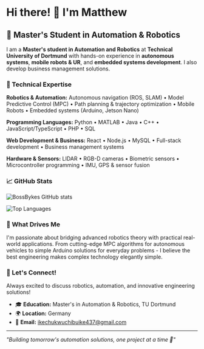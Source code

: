 # Hi there! 👋 I'm Matthew

## 🤖 Master's Student in Automation & Robotics

I am a **Master's student in Automation and Robotics** at **Technical University of Dortmund** with hands-on experience in **autonomous systems**, **mobile robots & UR**, and **embedded systems development**. I also develop business management solutions.

### 🔧 Technical Expertise

**Robotics & Automation:**
Autonomous navigation (ROS, SLAM) • Model Predictive Control (MPC) • Path planning & trajectory optimization • Mobile Robots • Embedded systems (Arduino, Jetson Nano)

**Programming Languages:**
Python • MATLAB • Java • C++ • JavaScript/TypeScript • PHP • SQL

**Web Development & Business:**
React • Node.js • MySQL • Full-stack development • Business management systems

**Hardware & Sensors:**
LIDAR • RGB-D cameras • Biometric sensors • Microcontroller programming • IMU, GPS & sensor fusion

### 📈 GitHub Stats

![BossBykes GitHub stats](https://github-readme-stats.vercel.app/api?username=BossBykes&show_icons=true&theme=dark&count_private=true)

![Top Languages](https://github-readme-stats.vercel.app/api/top-langs/?username=BossBykes&layout=compact&theme=dark)

### 🎯 What Drives Me

I'm passionate about bridging advanced robotics theory with practical real-world applications. From cutting-edge MPC algorithms for autonomous vehicles to simple Arduino solutions for everyday problems - I believe the best engineering makes complex technology elegantly simple.

### 🤝 Let's Connect!

Always excited to discuss robotics, automation, and innovative engineering solutions!

- 🎓 **Education:** Master's in Automation & Robotics, TU Dortmund
- 🌍 **Location:** Germany  
- 📧 **Email:** ikechukwuchibuike437@gmail.com

---

*"Building tomorrow's automation solutions, one project at a time 🚀"*
